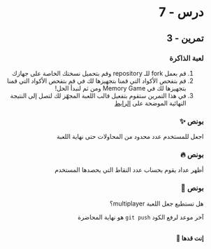 <div dir="rtl">

# درس - 7

## تمرين - 3

### لعبة الذاكرة

1. قم بعمل fork للـ repository وقم بتحميل نسختك الخاصة على جهازك
2. قم بتفحص الأكواد التي قمنا بتجهيزها لك في قم بتفحص الأكواد التي قمنا بتجهيزها لك في Memory Game ومن ثم لنبدأ الحل!
3. في هذا التمرين ستقوم بتفعيل قالب اللعبة المجهّز لك لتصل إلى النتيجة النهائية الموضحة على [الرابط](https://marina-ferreira.github.io/memory-game/)

### بونص ✨

اجعل للمستخدم عدد محدود من المحاولات حتى نهاية اللعبة

### بونص 🔥

أظهر عداد يقوم بحساب عدد النقاط التي يحصدها المستخدم

### بونص 👑

هل تستطيع جعل اللعبة multiplayer؟

آخر موعد لرفع الكود `git push` هو نهاية المحاضرة

<br>
<b>إنت قدها 💪</b>

</div>
